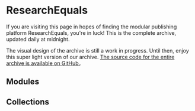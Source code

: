 # ResearchEquals

If you are visiting this page in hopes of finding the modular publishing platform ResearchEquals, you're in luck! This is the complete archive, updated daily at midnight.

The visual design of the archive is still a work in progress. Until then, enjoy this super light version of our archive. [The source code for the entire archive is available on GitHub.](https://github.com/libscie/archive.researchequals.com).

## Modules

## Collections